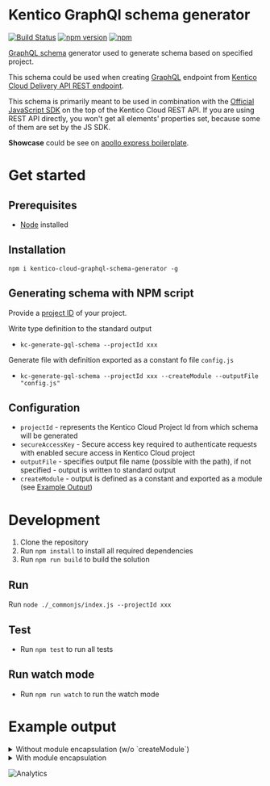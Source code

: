 # Kentico GraphQl schema generator
[![Build Status](https://api.travis-ci.org/Kentico/kentico-cloud-graphql-schema-generator.svg?branch=master)](https://travis-ci.org/Kentico/kentico-cloud-graphql-schema-generator)
[![npm version](https://badge.fury.io/js/kentico-cloud-graphql-schema-generator.svg)](https://www.npmjs.com/package/kentico-cloud-graphql-schema-generator)
[![npm](https://img.shields.io/npm/dt/kentico-cloud-graphql-schema-generator.svg)](https://www.npmjs.com/package/kentico-cloud-graphql-schema-generator)

[GraphQL schema](https://graphql.org/learn/schema/) generator used to generate schema based on specified project.

This schema could be used when creating [GraphQL](https://graphql.org) endpoint from [Kentico Cloud Delivery API REST endpoint](https://developer.kenticocloud.com/reference#delivery-api).

This schema is primarily meant to be used in combination with the [Official JavaScript SDK](https://github.com/Kentico/kentico-cloud-js/tree/master/packages/delivery) on the top of the Kentico Cloud REST API. If you are using REST API directly, you won't get all elements' properties set, because some of them are set by the JS SDK.

**Showcase** could be see on [apollo express boilerplate](https://github.com/Kentico/cloud-boilerplate-express-apollo).

# Get started

## Prerequisites
* [Node](https://nodejs.org/en/download/) installed

## Installation
`npm i kentico-cloud-graphql-schema-generator -g`

## Generating schema with NPM script

Provide a [project ID](https://developer.kenticocloud.com/v1/reference) of your project. 

Write  type definition to the standard output
* `kc-generate-gql-schema --projectId xxx`

Generate file with definition exported as a constant fo file `config.js`
* `kc-generate-gql-schema --projectId xxx --createModule --outputFile "config.js"`


## Configuration

* `projectId` - represents the Kentico Cloud Project Id from which schema will be generated
* `secureAccessKey` - Secure access key required to authenticate requests with enabled secure access in Kentico Cloud project
* `outputFile` - specifies output file name (possible with the path), if not specified - output is written to standard output
* `createModule` - output is defined as a constant and exported as a module (see [Example Output](#example-output))


# Development

1. Clone the repository
2. Run `npm install` to install all required dependencies
3. Run `npm run build` to build the solution


## Run

Run `node ./_commonjs/index.js --projectId xxx`

## Test
* Run `npm test` to run all tests

## Run watch mode
* Run `npm run watch` to run the watch mode

# Example output

<details>
<summary>Without module encapsulation (w/o `createModule`)</summary>

```
type SystemInfo {
  id: String!
  name: String!
  codename: String!
  language: String!
  type: String!
  lastModified: String!
}
interface ContentItem {
  system: SystemInfo!
}
type MultipleChoiceElementOption {
  name: String!
  codename: String
}
type TaxonomyTerm {
  name: String!
  codename: String
}
type Asset {
  name: String
  type: String
  size: Int
  description: String
  url: String,
}
type Link {
  codename: String
  itemID: String
  urlSlug: String
  type: String
}
type TextElement {
  type: String!
  name: String!
  value: String
}
type NumberElement {
  type: String!
  name: String!
  value: String
  number: Int
}
type DateTimeElement {
  type: String!
  name: String!
  value: String
  datetime: String
}
type MultipleChoiceElement {
  type: String!
  name: String!
  value: String
  options: [MultipleChoiceElementOption]
}
type UrlSlugElement {
  type: String!
  name: String!
  value: String
  data: String
}
type TaxonomyElement {
  type: String!
  name: String!
  value: String
  taxonomyGroup: String
  taxonomyTerms: [TaxonomyTerm]
}
type AssetElement {
  type: String!
  name: String!
  value: String
  assets: [Asset]
}
type RichTextElement {
  type: String!
  name: String!
  value: String
  linkedItemCodenames: [String]
  links: [Link]
}

type AboutUsContentType implements ContentItem {
  system: SystemInfo!
  metadata__og_description: TextElement
  metadata__meta_title: TextElement
  metadata__og_title: TextElement
  metadata__meta_description: TextElement
  metadata__twitter_site: TextElement
  url_pattern: UrlSlugElement
  metadata__twitter_image: AssetElement
  metadata__twitter_creator: TextElement
  metadata__twitter_title: TextElement
  metadata__twitter_description: TextElement
  metadata__og_image: AssetElement
  facts: [ContentItem]
}

```

</details>

<details>
<summary>With module encapsulation</summary>

```
const TYPE_DEFINITION = `type SystemInfo {
  id: String!
  name: String!
  codename: String!
  language: String!
  type: String!
  lastModified: String!
}
interface ContentItem {
  system: SystemInfo!
}
type MultipleChoiceElementOption {
  name: String!
  codename: String
}
type TaxonomyTerm {
  name: String!
  codename: String
}
type Asset {
  name: String
  type: String
  size: Int
  description: String
  url: String,
}
type Link {
  codename: String
  itemID: String
  urlSlug: String
  type: String
}
type TextElement {
  type: String!
  name: String!
  value: String
}
type NumberElement {
  type: String!
  name: String!
  value: String
  number: Int
}
type DateTimeElement {
  type: String!
  name: String!
  value: String
  datetime: String
}
type MultipleChoiceElement {
  type: String!
  name: String!
  value: String
  options: [MultipleChoiceElementOption]
}
type UrlSlugElement {
  type: String!
  name: String!
  value: String
  data: String
}
type TaxonomyElement {
  type: String!
  name: String!
  value: String
  taxonomyGroup: String
  taxonomyTerms: [TaxonomyTerm]
}
type AssetElement {
  type: String!
  name: String!
  value: String
  assets: [Asset]
}
type RichTextElement {
  type: String!
  name: String!
  value: String
  linkedItemCodenames: [String]
  links: [Link]
}

type AboutUsContentType implements ContentItem {
  system: SystemInfo!
  metadata__og_description: TextElement
  metadata__meta_title: TextElement
  metadata__og_title: TextElement
  metadata__meta_description: TextElement
  metadata__twitter_site: TextElement
  url_pattern: UrlSlugElement
  metadata__twitter_image: AssetElement
  metadata__twitter_creator: TextElement
  metadata__twitter_title: TextElement
  metadata__twitter_description: TextElement
  metadata__og_image: AssetElement
  facts: [ContentItem]
}`;

module.exports = {
  TYPE_DEFINITION
}
```

</details>

![Analytics](https://kentico-ga-beacon.azurewebsites.net/api/UA-69014260-4/Kentico/kentico-cloud-graphql-schema-generator?pixel)
